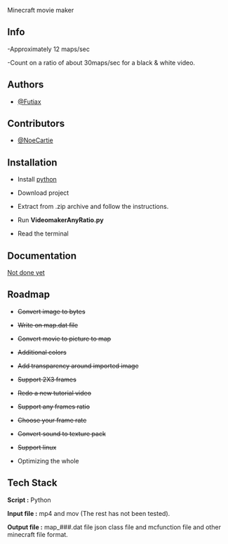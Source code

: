 Minecraft movie maker

## Info

-Approximately 12 maps/sec

-Count on a ratio of about 30maps/sec for a black & white video.

## Authors

- [@Futiax](https://github.com/Futiax)


## Contributors

- [@NoeCartie](https://github.com/NoeCartier)


## Installation

- Install [python](https://www.python.org/ftp/python/3.12.0/python-3.12.0-amd64.exe)

- Download project

- Extract from .zip archive and follow the instructions.

- Run **VideomakerAnyRatio.py**

- Read the terminal


## Documentation

[Not done yet](https://youtu.be/dQw4w9WgXcQ?si=DbouwqCV9CGxgLdx&t=1)

## Roadmap

- ~~Convert image to bytes~~

- ~~Write on map.dat file~~

- ~~Convert movie to picture to map~~

- ~~Additional colors~~

- ~~Add transparency around imported image~~

- ~~Support 2X3 frames~~

- ~~Redo a new tutorial video~~

- ~~Support any frames ratio~~

- ~~Choose your frame rate~~

- ~~Convert sound to texture pack~~

- ~~Support linux~~

- Optimizing the whole

## Tech Stack

**Script :** Python

**Input file :** mp4 and mov (The rest has not been tested).

**Output file :** map_###.dat file json class file and mcfunction file and other minecraft file format.
